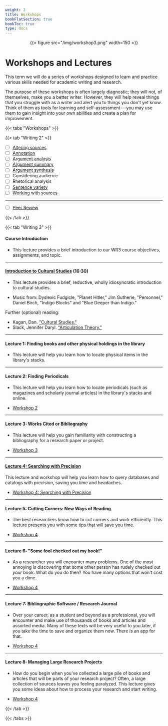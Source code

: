 ```yaml
---
weight: 3
title: Workshops
bookFlatSection: true
bookToc: true
type: docs
---
```


<div style="text-align:center">{{< figure src="/img/workshop3.png" width=150 >}}</div>

# Workshops and Lectures

This term we will do a series of workshops designed to learn and practice various skills needed for academic writing and research. 

The purpose of these workshops is often largely diagnostic; they will not, of themselves, make you a better writer. However, they will help reveal things that you struggle with as a writer and alert you to things you don't yet know. Think of them as tools for learning and self-assessment---you may use them to gain insight into your own abilities and create a plan for improvement. 

{{< tabs "Workshops" >}}

{{< tab "Writing 2" >}} 

- [ ] [Altering sources](/courses/workshops/altering-sources)
- [ ] [Annotation](/courses/workshops/annotation) 
- [ ] [Argument analysis](/courses/workshops/argument-analysis) 
- [ ] [Argument summary](/courses/workshops/argument-summary) 
- [ ] [Argument synthesis](/courses/workshops/argument-synthesis)
- [ ] Considering audience
- [ ] Rhetorical analysis 
- [ ] [Sentence variety](/courses/workshops/sentence-variety)
- [ ] [Working with sources](/courses/workshops/working-sources)

---

- [ ] [Peer Review](/courses/workshops/peer-review)


 {{< /tab >}}


{{< tab "Writing 3" >}} 

####  <i class="fas fa-microphone-alt"></i>  **Course Introduction**

- This lecture provides a brief introduction to our WR3 course objectives, assignments, and topic.



---

####  <i class="fas fa-microphone-alt"></i>  [**Introduction to Cultural Studies**](https://drive.google.com/file/d/1ySXGHf4Qgqki0BVb-L7fJMgeJDyEnPxi/view?usp=sharing) (16:30)

- This lecture provides a brief, reductive, wholly idiosyncratic introduction to cultural studies. 

- [<i class="fas fa-music"></i>]() Music from: Dyslexic Fudgicle, "Planet Hitler," Jim Gutherie, "Personnel," Daniel Birch, "Indigo Blocks" and "Blue Deeper than Indigo." 

Further (optional) reading:

- Kagan, Dan. ["Cultural Studies."](https://onlinelibrary-wiley-com.dartmouth.idm.oclc.org/share/YUNNR7IREVKNIMWIGVT8?target=10.1002/9781118766804.wbiect225)	
- Slack, Jennifer Daryl. ["Articulation Theory."](https://onlinelibrary-wiley-com.dartmouth.idm.oclc.org/share/G5R4EMRCTMF8WU5EFPYT?target=10.1002/9781118766804.wbiect177)
 


---

####  <i class="fas fa-microphone-alt"></i>  **Lecture 1: Finding books and other physical holdings in the library**

- This lecture will help you learn how to locate physical items in the library's stacks.

---

####  <i class="fas fa-microphone-alt"></i>  **Lecture 2: Finding Periodicals**

- This lecture will help you learn how to locate periodicals (such as magazines and scholarly journal articles) in the library's stacks and online.

- <i class="fa fa-wrench"></i> [Workshop 2]()

---
####  <i class="fas fa-microphone-alt"></i>  **Lecture 3: Works Cited or Bibliography**

- This lecture will help you gain familiarity with constructing a bibliography for a research paper or project.


- <i class="fa fa-wrench"></i> [Workshop 3]()


---


####  <i class="fas fa-microphone-alt"></i>  [**Lecture 4: Searching with Precision**](https://drive.google.com/file/d/1WlJV5O2YSOC7VQGHCG1N-aM7kXRqrVVi/view?usp=sharing)

This lecture and workshop will help you learn how to query databases and catalogs with precision, saving you time and headaches. 

- <i class="fa fa-wrench"></i> [Workshop 4: Searching with Precision](/courses/workshops/search-with-precision/)
---

####  <i class="fas fa-microphone-alt"></i>  **Lecture 5: Cutting Corners: New Ways of Reading** 

- The best researchers know how to cut corners and work efficiently. This lecture presents you with some tips that will save you time.

- <i class="fa fa-wrench"></i> [Workshop 4]()


---

####  <i class="fas fa-microphone-alt"></i>  **Lecture 6: "Some fool checked out my book!"**

- As a researcher you will encounter many problems. One of the most annoying is discovering that some other person has rudely checked out *your* book. What do you do then? You have many options that won't cost you a dime.

- <i class="fa fa-wrench"></i> [Workshop 4]()



---

####  <i class="fas fa-microphone-alt"></i>  **Lecture 7: Bibliographic Software / Research Journal**

- Over your career, as a student and beyond as a professional, you will encounter and make use of thousands of books and articles and assorted media. Many of these texts will be very useful to you later, if you take the time to save and organize them now. There is an app for that. 

- <i class="fa fa-wrench"></i> [Workshop 4]()

---

####  <i class="fas fa-microphone-alt"></i>  **Lecture 8: Managing Large Research Projects**

- How do you begin when you've collected a large pile of books and articles that will be parts of your research project? Often, a large collection of sources leaves you feeling paralyzed. This lecture gives you some ideas about how to process your research and start writing.

- <i class="fa fa-wrench"></i> [Workshop 4]()


{{< /tab >}}


{{< /tabs >}}





